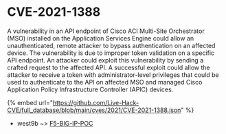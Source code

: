 # CVE-2021-1388

A vulnerability in an API endpoint of Cisco ACI Multi-Site Orchestrator (MSO) installed on the Application Services Engine could allow an unauthenticated, remote attacker to bypass authentication on an affected device. The vulnerability is due to improper token validation on a specific API endpoint. An attacker could exploit this vulnerability by sending a crafted request to the affected API. A successful exploit could allow the attacker to receive a token with administrator-level privileges that could be used to authenticate to the API on affected MSO and managed Cisco Application Policy Infrastructure Controller (APIC) devices.

{% embed url="https://github.com/Live-Hack-CVE/full_database/blob/main/cves/2021/CVE-2021-1388.json" %}


* west9b ~> [F5-BIG-IP-POC](https://zeste.alice-snow.ru/2021/database/cve-2021-1388/f5-big-ip-poc-west9b)